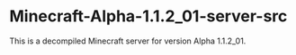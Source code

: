# Minecraft-Alpha-1.1.2_01-server-src
This is a decompiled Minecraft server for version Alpha 1.1.2_01.
